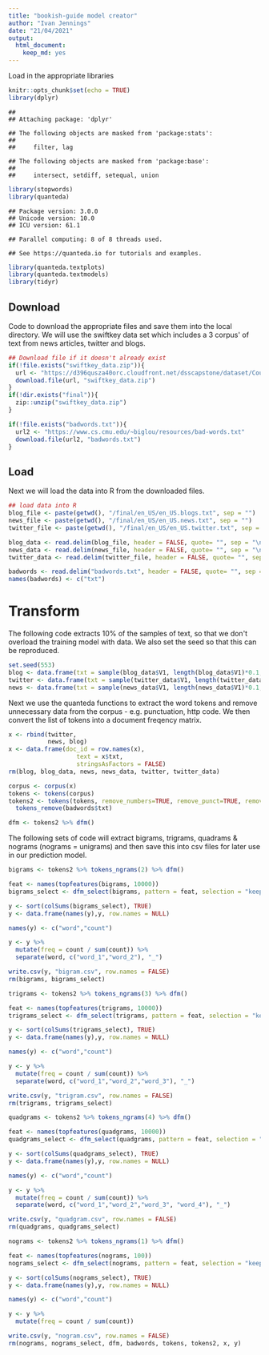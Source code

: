 ```yaml
---
title: "bookish-guide model creator"
author: "Ivan Jennings"
date: "21/04/2021"
output:
  html_document:
    keep_md: yes
---
```

Load in the appropriate libraries


```r
knitr::opts_chunk$set(echo = TRUE)
library(dplyr)
```

```
## 
## Attaching package: 'dplyr'
```

```
## The following objects are masked from 'package:stats':
## 
##     filter, lag
```

```
## The following objects are masked from 'package:base':
## 
##     intersect, setdiff, setequal, union
```

```r
library(stopwords)
library(quanteda)
```

```
## Package version: 3.0.0
## Unicode version: 10.0
## ICU version: 61.1
```

```
## Parallel computing: 8 of 8 threads used.
```

```
## See https://quanteda.io for tutorials and examples.
```

```r
library(quanteda.textplots)
library(quanteda.textmodels)
library(tidyr)
```

## Download
Code to download the appropriate files and save them into the local directory. We will use the swiftkey data set which includes a 3 corpus' of text from news articles, twitter and blogs.


```r
## Download file if it doesn't already exist
if(!file.exists("swiftkey_data.zip")){
  url <- "https://d396qusza40orc.cloudfront.net/dsscapstone/dataset/Coursera-SwiftKey.zip"
  download.file(url, "swiftkey_data.zip")
}
if(!dir.exists("final")){
  zip::unzip("swiftkey_data.zip")
}

if(!file.exists("badwords.txt")){
  url2 <- "https://www.cs.cmu.edu/~biglou/resources/bad-words.txt"
  download.file(url2, "badwords.txt")
}
```

## Load

Next we will load the data into R from the downloaded files.


```r
## load data into R
blog_file <- paste(getwd(), "/final/en_US/en_US.blogs.txt", sep = "")
news_file <- paste(getwd(), "/final/en_US/en_US.news.txt", sep = "")
twitter_file <- paste(getwd(), "/final/en_US/en_US.twitter.txt", sep = "")

blog_data <- read.delim(blog_file, header = FALSE, quote= "", sep = "\n")
news_data <- read.delim(news_file, header = FALSE, quote= "", sep = "\n")
twitter_data <- read.delim(twitter_file, header = FALSE, quote= "", sep = "\n", skipNul = TRUE, encoding = "UTF-8")

badwords <- read.delim("badwords.txt", header = FALSE, quote= "", sep = "\n", skipNul = TRUE)
names(badwords) <- c("txt")
```

# Transform

The following code extracts 10% of the samples of text, so that we don't overload the training model with data. We also set the seed so that this can be reproduced.


```r
set.seed(553)
blog <- data.frame(txt = sample(blog_data$V1, length(blog_data$V1)*0.1, replace = FALSE))
twitter <- data.frame(txt = sample(twitter_data$V1, length(twitter_data$V1)*0.1, replace = FALSE))
news <- data.frame(txt = sample(news_data$V1, length(news_data$V1)*0.1, replace = FALSE))
```

Next we use the quanteda functions to extract the word tokens and remove unnecessary data from the corpus - e.g. punctuation, http code. We then convert the list of tokens into a document freqency matrix.


```r
x <- rbind(twitter,
           news, blog)
x <- data.frame(doc_id = row.names(x),
                   text = x$txt,
                   stringsAsFactors = FALSE)
rm(blog, blog_data, news, news_data, twitter, twitter_data)

corpus <- corpus(x)
tokens <- tokens(corpus)
tokens2 <- tokens(tokens, remove_numbers=TRUE, remove_punct=TRUE, remove_symbols=TRUE, remove_url=TRUE) %>%
  tokens_remove(badwords$txt)

dfm <- tokens2 %>% dfm()
```

The following sets of code will extract bigrams, trigrams, quadrams & nograms (nograms = unigrams) and then save this into csv files for later use in our prediction model.


```r
bigrams <- tokens2 %>% tokens_ngrams(2) %>% dfm()

feat <- names(topfeatures(bigrams, 10000))
bigrams_select <- dfm_select(bigrams, pattern = feat, selection = "keep")

y <- sort(colSums(bigrams_select), TRUE)
y <- data.frame(names(y),y, row.names = NULL)

names(y) <- c("word","count")

y <- y %>%
  mutate(freq = count / sum(count)) %>%
  separate(word, c("word_1","word_2"), "_")

write.csv(y, "bigram.csv", row.names = FALSE)
rm(bigrams, bigrams_select)
```


```r
trigrams <- tokens2 %>% tokens_ngrams(3) %>% dfm()

feat <- names(topfeatures(trigrams, 10000))
trigrams_select <- dfm_select(trigrams, pattern = feat, selection = "keep")

y <- sort(colSums(trigrams_select), TRUE)
y <- data.frame(names(y),y, row.names = NULL)

names(y) <- c("word","count")

y <- y %>%
  mutate(freq = count / sum(count)) %>%
  separate(word, c("word_1","word_2","word_3"), "_")

write.csv(y, "trigram.csv", row.names = FALSE)
rm(trigrams, trigrams_select)
```


```r
quadgrams <- tokens2 %>% tokens_ngrams(4) %>% dfm()

feat <- names(topfeatures(quadgrams, 10000))
quadgrams_select <- dfm_select(quadgrams, pattern = feat, selection = "keep")

y <- sort(colSums(quadgrams_select), TRUE)
y <- data.frame(names(y),y, row.names = NULL)

names(y) <- c("word","count")

y <- y %>%
  mutate(freq = count / sum(count)) %>%
  separate(word, c("word_1","word_2","word_3", "word_4"), "_")

write.csv(y, "quadgram.csv", row.names = FALSE)
rm(quadgrams, quadgrams_select)
```


```r
nograms <- tokens2 %>% tokens_ngrams(1) %>% dfm()

feat <- names(topfeatures(nograms, 100))
nograms_select <- dfm_select(nograms, pattern = feat, selection = "keep")

y <- sort(colSums(nograms_select), TRUE)
y <- data.frame(names(y),y, row.names = NULL)

names(y) <- c("word","count")

y <- y %>%
  mutate(freq = count / sum(count))

write.csv(y, "nogram.csv", row.names = FALSE)
rm(nograms, nograms_select, dfm, badwords, tokens, tokens2, x, y)
```
